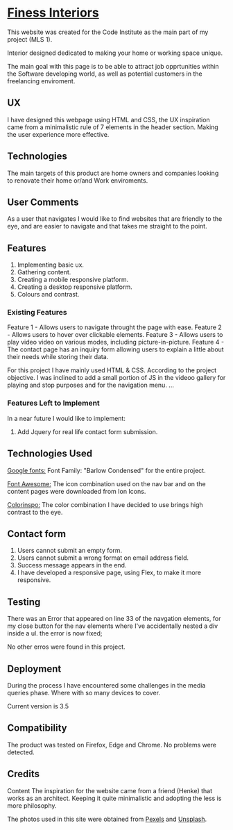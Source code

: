 # [Finess Interiors](https://fdasabino.github.io/Finess_Interios/index.html)

<!-- ![Mobile Phones](https://github.com/fdasabino/Finess_Interios/blob/main/assets/images/Frames/mobile-phones.jpg "Mobile Phones")
![Tablets and small laptops](https://github.com/fdasabino/Finess_Interios/blob/main/assets/images/Frames/tablets.jpg "Tablets and small laptops")
![Larger Screens](https://github.com/fdasabino/Finess_Interios/blob/main/assets/images/Frames/Desktop%20Large.jpg "Larger screens") -->

This website was created for the Code Institute as the main part of my project (MLS 1).

Interior designed dedicated to making your home or working space unique.

The main goal with this page is to be able to attract job opprtunities within the Software developing world, as well as potential customers in the freelancing enviroment.

## UX

I have designed this webpage using HTML and CSS, the UX inspiration came from a minimalistic rule of 7 elements in the header section. Making the user experience more effective.

## Technologies

The main targets of this product are home owners and companies looking to renovate their home or/and Work enviroments.

## User Comments

As a user that navigates I would like to find websites that are friendly to the eye, and are easier to navigate and that takes me straight to the point.

## Features

1. Implementing basic ux.
2. Gathering content.
3. Creating a mobile responsive platform.
4. Creating a desktop responsive platform.
5. Colours and contrast.

### Existing Features

Feature 1 - Allows users to navigate throught the page with ease.
Feature 2 - Allows users to hover over clickable elements.
Feature 3 - Allows users to play video video on various modes, including picture-in-picture.
Feature 4 - The contact page has an inquiry form allowing users to explain a little about their needs while storing their data.

For this project I have mainly used HTML & CSS. According to the project objective.
I was inclined to add a small portion of JS in the videoo gallery for playing and stop purposes and for the navigation menu.
...

### Features Left to Implement

In a near future I would like to implement:

1. Add Jquery for real life contact form submission.

## Technologies Used

[Google fonts:](https://fonts.google.com/)
Font Family: "Barlow Condensed" for the entire project.

[Font Awesome:](https://ionicons.com/)
The icon combination used on the nav bar and on the content pages were downloaded from Ion Icons.

[Colorinspo:](https://colorsinspo.com/)
The color combination I have decided to use brings high contrast to the eye.

## Contact form

1. Users cannot submit an empty form.
2. Users cannot submit a wrong format on email address field.
3. Success message appears in the end.
4. I have developed a responsive page, using Flex, to make it more responsive.

## Testing

There was an Error that appeared on line 33 of the navgation elements, for my close button for the nav elements where I've accidentally nested a div inside a ul. the error is now fixed;

No other erros were found in this project.

## Deployment

During the process I have encountered some challenges in the media queries phase. Where with so many devices to cover.

Current version is 3.5

## Compatibility

The product was tested on Firefox, Edge and Chrome. No problems were detected.

## Credits

Content
The inspiration for the website came from a friend (Henke) that works as an architect.
Keeping it quite minimalistic and adopting the less is more philosophy.

The photos used in this site were obtained from [Pexels](https://www.pexels.com/) and [Unsplash](https://www.unsplash.com/).
